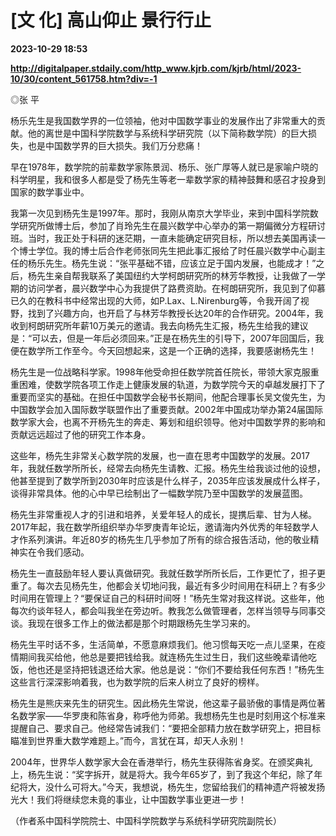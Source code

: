 # [文 化] 高山仰止 景行行止

**2023-10-29 18:53**

**http://digitalpaper.stdaily.com/http_www.kjrb.com/kjrb/html/2023-10/30/content_561758.htm?div=-1**

 ◎张 平

 杨乐先生是我国数学界的一位领袖，他对中国数学事业的发展作出了非常重大的贡献。他的离世是中国科学院数学与系统科学研究院（以下简称数学院）的巨大损失，也是中国数学界的巨大损失。我们万分悲痛！

 早在1978年，数学院的前辈数学家陈景润、杨乐、张广厚等人就已是家喻户晓的科学明星，我和很多人都是受了杨先生等老一辈数学家的精神鼓舞和感召才投身到国家的数学事业中。

 我第一次见到杨先生是1997年。那时，我刚从南京大学毕业，来到中国科学院数学研究所做博士后，参加了肖玲先生在晨兴数学中心举办的第一期偏微分方程研讨班。当时，我正处于科研的迷茫期，一直未能确定研究目标，所以想去美国再读一个博士学位。我的博士后合作老师张同先生把此事汇报给了时任晨兴数学中心副主任的杨乐先生。杨先生说：“张平基础不错，应该立足于国内发展，也能成才！”之后，杨先生亲自帮我联系了美国纽约大学柯朗研究所的林芳华教授，让我做了一学期的访问学者，晨兴数学中心为我提供了路费资助。在柯朗研究所，我见到了仰慕已久的在教科书中经常出现的大师，如P.Lax、L.Nirenburg等，令我开阔了视野，找到了兴趣方向，也开启了与林芳华教授长达20年的合作研究。2004年，我收到柯朗研究所年薪10万美元的邀请。我去向杨先生汇报，杨先生给我的建议是：“可以去，但是一年后必须回来。”正是在杨先生的引导下，2007年回国后，我便在数学所工作至今。今天回想起来，这是一个正确的选择，我要感谢杨先生！

 杨先生是一位战略科学家。1998年他受命担任数学院首任院长，带领大家克服重重困难，使数学院各项工作走上健康发展的轨道，为数学院今天的卓越发展打下了重要而坚实的基础。在担任中国数学会秘书长期间，他配合理事长吴文俊先生，为中国数学会加入国际数学联盟作出了重要贡献。2002年中国成功举办第24届国际数学家大会，也离不开杨先生的奔走、筹划和组织领导。他对中国数学界的影响和贡献远远超过了他的研究工作本身。

 这些年，杨先生非常关心数学院的发展，也一直在思考中国数学的发展。2017年，我就任数学所所长，经常去向杨先生请教、汇报。杨先生给我谈过他的设想，他甚至提到了数学所到2030年时应该是什么样子，2035年应该发展成什么样子，谈得非常具体。他的心中早已绘制出了一幅数学院乃至中国数学的发展蓝图。

 杨先生非常重视人才的引进和培养，关爱年轻人的成长，提携后辈、甘为人梯。2017年起，我在数学所组织举办华罗庚青年论坛，邀请海内外优秀的年轻数学人才作系列演讲。年近80岁的杨先生几乎参加了所有的综合报告活动，他的敬业精神实在令我们感动。

 杨先生一直鼓励年轻人要认真做研究。我就任数学所所长后，工作更忙了，担子更重了。每次去见杨先生，他都会关切地问我，最近有多少时间用在科研上？有多少时间用在管理上？“要保证自己的科研时间呀！”杨先生常对我这样说。这些年，他每次约谈年轻人，都会叫我坐在旁边听。教我怎么做管理者，怎样当领导与同事交谈。我现在很多工作上的做法都是那个时期跟杨先生学习来的。

 杨先生平时话不多，生活简单，不愿意麻烦我们。他习惯每天吃一点儿坚果，在疫情期间我买给他，他总是要把钱给我。就连杨先生过生日，我们这些晚辈请他吃饭，他也还是坚持把钱退还给大家。他总是说：“你们不要给我任何东西！”杨先生这些言行深深影响着我，也为数学院的后来人树立了良好的榜样。

 杨先生是熊庆来先生的研究生。因此杨先生常说，他这辈子最骄傲的事情是两位著名数学家——华罗庚和陈省身，称呼他为师弟。我想杨先生也是时刻用这个标准来提醒自己、要求自己。他经常告诫我们：“要把全部精力放在数学研究上，把目标瞄准到世界重大数学难题上。”而今，言犹在耳，却天人永别！

 2004年，世界华人数学家大会在香港举行，杨先生获得陈省身奖。在颁奖典礼上，杨先生说：“奖字拆开，就是将大。我今年65岁了，到了我这个年纪，除了年纪将大，没什么可将大。”今天，我想说，杨先生，您留给我们的精神遗产将被发扬光大！我们将继续您未竟的事业，让中国数学事业更进一步！

 （作者系中国科学院院士、中国科学院数学与系统科学研究院副院长）
